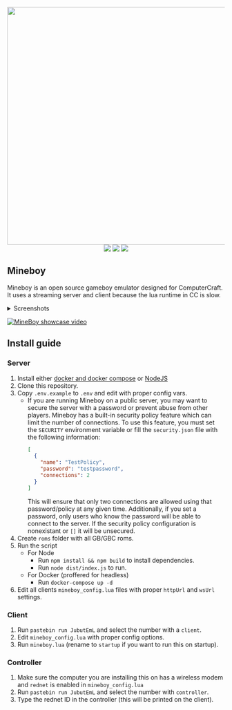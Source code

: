 <p align="center">
	<img width="550" src="https://raw.githubusercontent.com/JSH32/Mineboy/master/.github/assets/logo.png"><br>
	<img src="https://img.shields.io/badge/license-MIT-blue.svg">
	<img src="https://img.shields.io/badge/contributions-welcome-orange.svg">
	<img src="https://img.shields.io/badge/Made%20with-%E2%9D%A4-ff69b4?logo=love">
</p>

## Mineboy
Mineboy is an open source gameboy emulator designed for ComputerCraft. It uses a streaming server and client because the lua runtime in CC is slow.

<details>
<summary>Screenshots</summary>
<table>
  <tr>
    <td><img src="https://raw.githubusercontent.com/JSH32/MineBoy/master/.github/assets/screenshots/2024-04-07_18.36.37.png"  alt="1" width = 500px></td>
    <td><img src="https://raw.githubusercontent.com/JSH32/MineBoy/master/.github/assets/screenshots/2024-04-07_19.10.52.png" alt="2" width = 500px></td>
  </tr> 
</table>
</details>

[![MineBoy showcase video](https://img.youtube.com/vi/cBW4aGlNsOE/0.jpg)](https://www.youtube.com/watch?v=cBW4aGlNsOE)

## Install guide
### Server
1. Install either [docker and docker compose](https://docs.docker.com/engine/install/) or [NodeJS](https://nodejs.org/en/)
2. Clone this repository.
3. Copy `.env.example` to `.env` and edit with proper config vars.
    - If you are running Mineboy on a public server, you may want to secure the server with a password or prevent abuse from other players. Mineboy has a built-in security policy feature which can limit the number of connections. To use this feature, you must set the `SECURITY` environment variable or fill the `security.json` file with the following information:
      ```json
      [
        {
          "name": "TestPolicy",
          "password": "testpassword",
          "connections": 2
        }
      ]
      ```
      This will ensure that only two connections are allowed using that password/policy at any given time. Additionally, if you set a password, only users who know the password will be able to connect to the server. If the security policy configuration is nonexistant or `[]` it will be unsecured.
4. Create `roms` folder with all GB/GBC roms.
5. Run the script
	* For Node
		* Run `npm install && npm build` to install dependencies.
		* Run `node dist/index.js` to run.
	* For Docker (proffered for headless)
		* Run `docker-compose up -d`
6. Edit all clients `mineboy_config.lua` files with proper `httpUrl` and `wsUrl` settings.
### Client
1. Run `pastebin run JubutEmL` and select the number with a `client`.
2. Edit `mineboy_config.lua` with proper config options.
3. Run `mineboy.lua` (rename to `startup` if you want to run this on startup).

### Controller
1. Make sure the computer you are installing this on has a wireless modem and `rednet` is enabled in `mineboy_config.lua`
2. Run `pastebin run JubutEmL` and select the number with `controller`.
3. Type the rednet ID in the controller (this will be printed on the client).
